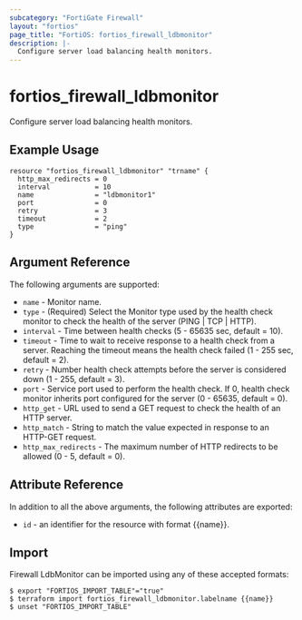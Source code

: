 ```yaml
---
subcategory: "FortiGate Firewall"
layout: "fortios"
page_title: "FortiOS: fortios_firewall_ldbmonitor"
description: |-
  Configure server load balancing health monitors.
---
```


# fortios_firewall_ldbmonitor
Configure server load balancing health monitors.

## Example Usage

```hcl
resource "fortios_firewall_ldbmonitor" "trname" {
  http_max_redirects = 0
  interval           = 10
  name               = "ldbmonitor1"
  port               = 0
  retry              = 3
  timeout            = 2
  type               = "ping"
}
```

## Argument Reference


The following arguments are supported:

* `name` - Monitor name.
* `type` - (Required) Select the Monitor type used by the health check monitor to check the health of the server (PING | TCP | HTTP).
* `interval` - Time between health checks (5 - 65635 sec, default = 10).
* `timeout` - Time to wait to receive response to a health check from a server. Reaching the timeout means the health check failed (1 - 255 sec, default = 2).
* `retry` - Number health check attempts before the server is considered down (1 - 255, default = 3).
* `port` - Service port used to perform the health check. If 0, health check monitor inherits port configured for the server (0 - 65635, default = 0).
* `http_get` - URL used to send a GET request to check the health of an HTTP server.
* `http_match` - String to match the value expected in response to an HTTP-GET request.
* `http_max_redirects` - The maximum number of HTTP redirects to be allowed (0 - 5, default = 0).


## Attribute Reference

In addition to all the above arguments, the following attributes are exported:
* `id` - an identifier for the resource with format {{name}}.

## Import

Firewall LdbMonitor can be imported using any of these accepted formats:
```
$ export "FORTIOS_IMPORT_TABLE"="true"
$ terraform import fortios_firewall_ldbmonitor.labelname {{name}}
$ unset "FORTIOS_IMPORT_TABLE"
```
